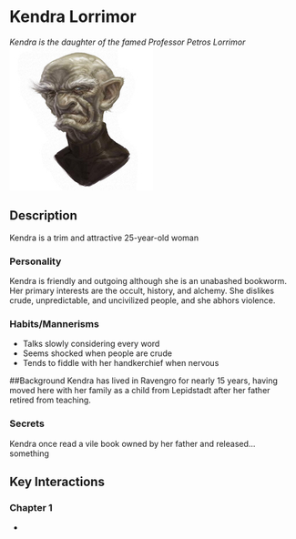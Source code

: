 # Kendra Lorrimor
*Kendra is the daughter of the famed Professor Petros Lorrimor*    
![Kendra Lorrimor](./images/vauranGrimburrow.jpg)  

## Description
Kendra is a trim and attractive 25-year-old woman

### Personality
Kendra is friendly and outgoing although she is an unabashed bookworm. Her primary interests are the occult, history, and alchemy. She dislikes crude, unpredictable, and uncivilized people, and she abhors violence.

### Habits/Mannerisms

- Talks slowly considering every word
- Seems shocked when people are crude
- Tends to fiddle with her handkerchief when nervous

##Background
Kendra has lived in Ravengro for nearly 15 years, having moved here with her family as a child from Lepidstadt after her father retired from teaching.

### Secrets
Kendra once read a vile book owned by her father and released… something

## Key Interactions

### Chapter 1
- 
